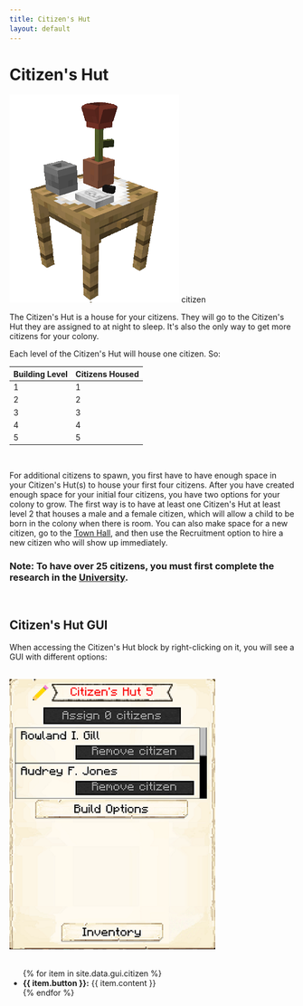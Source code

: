 ```yaml
---
title: Citizen's Hut
layout: default
---
```

# Citizen's Hut

<div class="infobox box text-center">
    <img src="../../assets/images/buildings/citizen.png" alt="Citizen Hut" />
    <recipe>citizen</recipe>
</div>

The Citizen's Hut is a house for your citizens. They will go to the Citizen's Hut they are assigned to at night to sleep. It's also the only way to get more citizens for your colony.

Each level of the Citizen's Hut will house one citizen. So: 


| Building Level | Citizens Housed |
| ----- | ----- |
| 1 | 1 |
| 2 | 2 |
| 3 | 3 |
| 4 | 4 |
| 5 | 5 |

<br>

For additional citizens to spawn, you first have to have enough space in your Citizen's Hut(s) to house your first four citizens. After you have created enough space for your initial four citizens, you have two options for your colony to grow. The first way is to have at least one Citizen's Hut at least level 2 that houses a male and a female citizen, which will allow a child to be born in the colony when there is room. You can also make space for a new citizen, go to the [Town Hall](../../source/buildings/townhall), and then use the Recruitment option to hire a new citizen who will show up immediately.

### Note: To have over 25 citizens, you must first complete the research in the [University](../../source/buildings/university).
<br>

## Citizen's Hut GUI

When accessing the Citizen's Hut block by right-clicking on it, you will see a GUI with different options:

<br>
<div class="row">
  <div class="col-sm-12 col-md">
    <img src="../../assets/images/gui/citizengui.png" class="img-fluid mx-auto" alt="Citizen Hut GUI">
  </div>
  <div class="col-sm-12 col-md">
    <br>
    <ul>
      {% for item in site.data.gui.citizen %}
        <li><strong>{{ item.button }}:</strong> {{ item.content }}</li>
      {% endfor %}
    </ul>
  </div>
</div>  
  <br>
  
